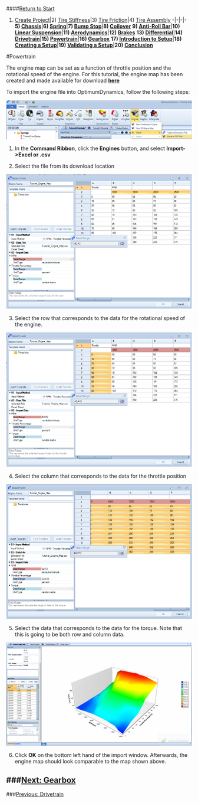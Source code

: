 ####[Return to Start](1_Tutorial_1.md)

1) [Create Project](2_Create_Project.md)|2) [Tire Stiffness](3_Tire_Stiffness.md)|3) [Tire Friction](4_Tire_Friction.md)|4) [Tire Assembly](5_TireAssy.md)
-|-|-|-
__5) [Chassis](6_Chassis.md)__|__6) [Spring](7_Spring.md)__|__7) [Bump Stop](8_BumpStop.md)__|__8) [Coilover](9_Coilover.md)__
__9) [Anti-Roll Bar](10_ARB.md)__|__10) [Linear Suspension](11_LinearSus.md)__|__11) [Aerodynamics](12_Aero.md)__|__12) [Brakes](13_Brakes.md)__
__13) [Differential](14_Diff.md)__|__14) [Drivetrain](15_DT.md)__|__15) [Powertrain](16_Powertrain.md)__|__16) [Gearbox](17_Gearbox.md)__
__17) [Introduction to Setup](18_Setupintro.md)__|__18) [Creating a Setup](19_Setup.md)__|__19) [Validating a Setup](20_ValidateSetup.md)__|__20) [Conclusion](21_Conclusion.md)__

#Powertrain

The engine map can be set as a function of throttle position and the rotational speed of the engine.  For this tutorial, the engine map has been created and made available for download __[here](../Tutorial_Engine_Map.csv)__

To import the engine file into OptimumDynamics, follow the following steps:

![New Engine](../img/new_engine.png)

1) In the __Command Ribbon__, click the __Engines__ button, and select __Import->Excel or .csv__

2) Select the file from its download location

![RPM Data](../img/rpm_data.png)

3) Select the row that corresponds to the data for the rotational speed of the engine.

![Throttle Data](../img/throttle_pos.png)

4) Select the column that corresponds to the data for the throttle position

![Torque Data](../img/torque_data.png)

5) Select the data that corresponds to the data for the torque.  Note that this is going to be both row and column data.

![Engine Map](../img/engine_map.png)

6) Click __OK__ on the bottom left hand of the import window.  Afterwards, the engine map should look comparable to the map shown above.

###[Next: Gearbox](17_Gearbox.md)
--------------------------------------------------------
###[Previous: Drivetrain](15_DT.md)